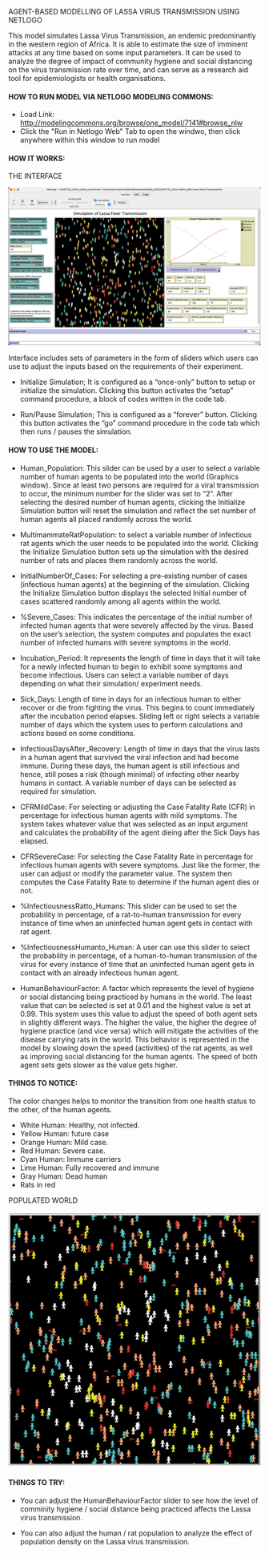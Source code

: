 AGENT-BASED MODELLING OF LASSA VIRUS TRANSMISSION USING NETLOGO

This model simulates Lassa Virus Transmission, an endemic predominantly in the western region of Africa. It is able to estimate the size of imminent attacks at any time based on some input parameters. It can be used to analyze the degree of impact of community hygiene and social distancing on the virus transmission rate over time, and can serve as a research aid tool for epidemiologists or health organisations.

#### HOW TO RUN MODEL VIA NETLOGO MODELING COMMONS: ####

- Load Link: http://modelingcommons.org/browse/one_model/7141#browse_nlw
- Click the "Run in Netlogo Web" Tab to open the windwo, then click anywhere within this window to run model


#### HOW IT WORKS: ####

THE INTERFACE

![](Interface%20Pics/Model%20Interface.png)

Interface includes sets of parameters in the form of sliders which users can use to adjust the inputs based on the requirements of their experiment.

- Initialize Simulation; It is configured as a “once-only” button to setup or initialize the simulation. Clicking this button activates the “setup” command procedure, a block of codes written in the code tab.

- Run/Pause Simulation; This is configured as a “forever” button. Clicking this button activates the “go” command procedure in the code tab which then runs / pauses the simulation.


#### HOW TO USE THE MODEL: ####

- Human_Population: This slider can be used by a user to select a variable number of human agents to be populated into the world (Graphics window). Since at least two persons are required for a viral transmission to occur, the minimum number for the slider was set to “2”. After selecting the desired number of human agents, clicking the Initialize Simulation button will reset the simulation and reflect the set number of human agents all placed randomly across the world.

- MultimammateRatPopulation: to select a variable number of infectious rat agents which the user needs to be populated into the world. Clicking the Initialize Simulation button sets up the simulation with the desired number of rats and places them randomly across the world.

- InitialNumberOf_Cases: For selecting a pre-existing number of cases (infectious human agents) at the beginning of the simulation. Clicking the Initialize Simulation button displays the selected Initial number of cases scattered randomly among all agents within the world.

- %Severe_Cases: This indicates the percentage of the initial number of infected human agents that were severely affected by the virus. Based on the user’s selection, the system computes and populates the exact number of infected humans with severe symptoms in the world.

- Incubation_Period: It represents the length of time in days that it will take for a newly infected human to begin to exhibit some symptoms and become infectious. Users can select a variable number of days depending on what their simulation/ experiment needs.

- Sick_Days: Length of time in days for an infectious human to either recover or die from fighting the virus. This begins to count immediately after the incubation period elapses. Sliding left or right selects a variable number of days which the system uses to perform calculations and actions based on some conditions.

- InfectiousDaysAfter_Recovery: Length of time in days that the virus lasts in a human agent that survived the viral infection and had become immune. During these days, the human agent is still infectious and hence, still poses a risk (though minimal) of infecting other nearby humans in contact. A variable number of days can be selected as required for simulation.

- CFRMildCase: For selecting or adjusting the Case Fatality Rate (CFR) in percentage for infectious human agents with mild symptoms. The system takes whatever value that was selected as an input argument and calculates the probability of the agent dieing after the Sick Days has elapsed.

- CFRSevereCase: For selecting the Case Fatality Rate in percentage for infectious human agents with severe symptoms. Just like the former, the user can adjust or modify the parameter value. The system then computes the Case Fatality Rate to determine if the human agent dies or not.

- %InfectiousnessRatto_Humans: This slider can be used to set the probability in percentage, of a rat-to-human transmission for every instance of time when an uninfected human agent gets in contact with rat agent.

- %InfectiousnessHumanto_Human: A user can use this slider to select the probability in percentage, of a human-to-human transmission of the virus for every instance of time that an uninfected human agent gets in contact with an already infectious human agent.

- HumanBehaviourFactor: A factor which represents the level of hygiene or social distancing being practiced by humans in the world. The least value that can be selected is set at 0.01 and the highest value is set at 0.99. This system uses this value to adjust the speed of both agent sets in slightly different ways. The higher the value, the higher the degree of hygiene practice (and vice versa) which will mitigate the activities of the disease carrying rats in the world. This behavior is represented in the model by slowing down the speed (activities) of the rat agents, as well as improving social distancing for the human agents. The speed of both agent sets gets slower as the value gets higher.

#### THINGS TO NOTICE: ####

The color changes helps to monitor the transition from one health status to the other, of the human agents.

- White Human: Healthy, not infected.
- Yellow Human: future case
- Orange Human: Mild case.
- Red Human: Severe case.
- Cyan Human: Immune carriers
- Lime Human: Fully recovered and immune
- Gray Human: Dead human
- Rats in red

POPULATED WORLD

![](Interface%20Pics/Populated%20World.png)

#### THINGS TO TRY: ####
- You can adjust the HumanBehaviourFactor slider to see how the level of comminity hygiene / social distance being practiced affects the Lassa virus transmission.

- You can also adjust the human / rat population to analyze the effect of population density on the Lassa virus transmission.
